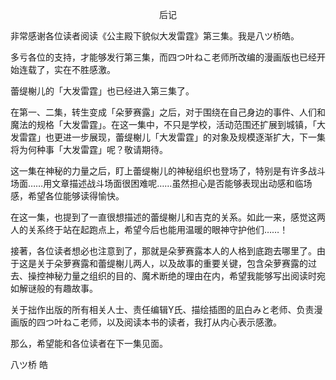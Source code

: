 <p align="center">后记</p>

非常感谢各位读者阅读《公主殿下貌似大发雷霆》第三集。我是八ツ桥皓。

多亏各位的支持，才能够发行第三集，而四つ叶ねこ老师所改编的漫画版也已经开始连载了，实在不胜感激。

蕾缇榭儿的「大发雷霆」也已经进入第三集了。

在第一、二集，转生变成「朵萝赛露」之后，对于围绕在自己身边的事件、人们和魔法的规格「大发雷霆」。在这一集中，不只是学校，活动范围还扩展到城镇，「大发雷霆」也更进一步展现，蕾缇榭儿「大发雷霆」的对象及规模逐渐扩大，下一集将为何种事「大发雷霆」呢？敬请期待。

这一集在神秘的力量之后，盯上蕾缇榭儿的神秘组织也登场了，特别是有许多战斗场面……用文章描述战斗场面很困难呢……虽然担心是否能够表现出动感和临场感，希望各位能够读得愉快。

在这一集，也提到了一直很想描述的蕾缇榭儿和吉克的关系。如此一来，感觉这两人的关系终于站在起跑点上，希望今后也能用温暖的眼神守护他们……！

接著，各位读者想必也注意到了，那就是朵萝赛露本人的人格到底跑去哪里了。由于这是关于朵萝赛露和蕾缇榭儿两人，以及故事的重要关键，包含朵萝赛露的过去、操控神秘力量之组织的目的、魔术断绝的理由在内，希望我能够写出阅读时宛如解谜般的有趣故事。

关于拙作出版的所有相关人士、责任编辑Y氏、描绘插图的凪白みと老师、负责漫画版的四つ叶ねこ老师，以及阅读本书的读者，我打从内心表示感激。

那么，希望能和各位读者在下一集见面。

八ツ桥 皓


